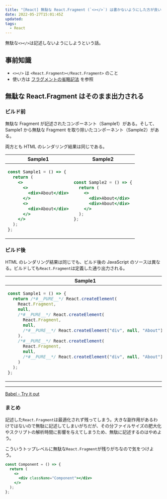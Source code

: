 ```yaml
---
title: "[React] 無駄な React.Fragment (`<></>`) は書かないようにした方が良い"
date: 2022-05-27T15:01:45Z
updated:
tags:
  - React
---
```


無駄な`<></>`は記述しないようにしようという話。

## 事前知識

- `<></>` は `<React.Fragment></React.Fragment>` のこと
- 使い方は [フラグメントの省略記法](https://ja.reactjs.org/docs/fragments.html#short-syntax) を参照

## 無駄な React.Fragment はそのまま出力される

### ビルド前

無駄な Fragment が記述されたコンポーネント（Sample1）がある。そして、Sample1 から無駄な Fragment を取り除いたコンポーネント（Sample2）がある。

両方とも HTML のレンダリング結果は同じである。

<table>
  <thead>
    <tr>
      <th>Sample1</th><th>Sample2</th>
    </tr>
  </thead>
  <tbody>
<tr>
<td>

```jsx
const Sample1 = () => {
  return (
    <>
      <>
        <div>About</div>
      </>
      <>
        <div>About</div>
      </>
    </>
  );
};
```

</td>
<td>

```jsx
const Sample2 = () => {
  return (
    <>
      <div>About</div>
      <div>About</div>
    </>
  );
};
```

</td>
</tr>
</tbody>
</table>

### ビルド後

HTML のレンダリング結果は同じでも、ビルド後の JavaScript のソースは異なる。ビルドしても`React.Fragment`は定義した通り出力される。

<table>
  <thead>
    <tr>
      <th>Sample1</th><th>Sample2</th>
    </tr>
  </thead>
  <tbody>
<tr>
<td>

```js
const Sample1 = () => {
  return /*#__PURE__*/ React.createElement(
    React.Fragment,
    null,
    /*#__PURE__*/ React.createElement(
      React.Fragment,
      null,
      /*#__PURE__*/ React.createElement("div", null, "About")
    ),
    /*#__PURE__*/ React.createElement(
      React.Fragment,
      null,
      /*#__PURE__*/ React.createElement("div", null, "About")
    )
  );
};
```

</td>
<td>

```js
const Sample2 = () => {
  return /*#__PURE__*/ React.createElement(
    React.Fragment,
    null,
    /*#__PURE__*/ React.createElement("div", null, "About"),
    /*#__PURE__*/ React.createElement("div", null, "About")
  );
};
```

</td>
</tr>
</tbody>
</table>

---

[Babel - Try it out](https://babeljs.io/repl#?browsers=&build=&builtIns=false&corejs=false&spec=false&loose=false&code_lz=MYewdgzgLgBAygQwLYAcA2BTAjDAvDACgEo8A-GAbwCgYYAnDKAVzrEJtpgB5SPPve_flwAmASwBupAIIAjEEyhcA9OKl9OKwUJ4bhamfMUqDe7su20tHIgG4qAX3tVQkWIlSYATHkIlc5NS0DMys7MKWmgZyCkqqkpFW0UZxpsIWNvZOVC7g0PDI6BgAzL7EZJQcISxsBBpcAEoYCMBQAHQAYnQIAOZIGGBQidzJsSYJZqIJMcbx6ulNLe1dvf2D2naO9kA&debug=false&forceAllTransforms=true&shippedProposals=false&circleciRepo=&evaluate=false&fileSize=false&timeTravel=false&sourceType=module&lineWrap=true&presets=react&prettier=true&targets=&version=7.18.3&externalPlugins=&assumptions=%7B%7D)

### まとめ

記述した`React.Fragment`は最適化されず残ってしまう。大きな副作用があるわけではないので無駄に記述してしまいがちだが、その分ファイルサイズの肥大化やスクリプトの解析時間に影響を与えてしまうため、無駄に記述するのはやめよう。

こういうトップレベルに無駄な`React.Fragment`が残りがちなので気をつけよう。

```jsx
const Component = () => {
  return (
    <>
      <div className="Component"></div>
    </>
  );
};
```
